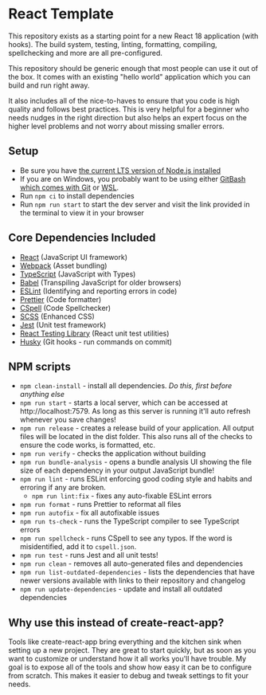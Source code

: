 # React Template

This repository exists as a starting point for a new React 18 application (with hooks). The build system, testing, linting, formatting, compiling, spellchecking and more are all pre-configured.

This repository should be generic enough that most people can use it out of the box. It comes with an existing "hello world" application which you can build and run right away.

It also includes all of the nice-to-haves to ensure that you code is high quality and follows best practices. This is very helpful for a beginner who needs nudges in the right direction but also helps an expert focus on the higher level problems and not worry about missing smaller errors.

## Setup

-   Be sure you have [the current LTS version of Node.js installed](https://nodejs.org/)
-   If you are on Windows, you probably want to be using either [GitBash which comes with Git](https://git-scm.com/download/win) or [WSL](https://docs.microsoft.com/en-us/windows/wsl/install).
-   Run `npm ci` to install dependencies
-   Run `npm run start` to start the dev server and visit the link provided in the terminal to view it in your browser

## Core Dependencies Included

-   [React](https://react.dev/learn) (JavaScript UI framework)
-   [Webpack](https://webpack.js.org/) (Asset bundling)
-   [TypeScript](https://www.typescriptlang.org/docs/handbook/intro.html) (JavaScript with Types)
-   [Babel](https://babeljs.io/docs/en/) (Transpiling JavaScript for older browsers)
-   [ESLint](https://eslint.org/) (Identifying and reporting errors in code)
-   [Prettier](https://prettier.io/docs/en/index.html) (Code formatter)
-   [CSpell](https://github.com/streetsidesoftware/cspell) (Code Spellchecker)
-   [SCSS](https://sass-lang.com/guide) (Enhanced CSS)
-   [Jest](https://jestjs.io/docs/en/getting-started) (Unit test framework)
-   [React Testing Library](https://testing-library.com/docs/react-testing-library/intro) (React unit test utilities)
-   [Husky](https://typicode.github.io/husky) (Git hooks - run commands on commit)

## NPM scripts

-   `npm clean-install` - install all dependencies. _Do this, first before anything else_
-   `npm run start` - starts a local server, which can be accessed at http://localhost:7579. As long as this server is running it'll auto refresh whenever you save changes!
-   `npm run release` - creates a release build of your application. All output files will be located in the dist folder. This also runs all of the checks to ensure the code works, is formatted, etc.
-   `npm run verify` - checks the application without building
-   `npm run bundle-analysis` - opens a bundle analysis UI showing the file size of each dependency in your output JavaScript bundle!
-   `npm run lint` - runs ESLint enforcing good coding style and habits and erroring if any are broken.
    -   `npm run lint:fix` - fixes any auto-fixable ESLint errors
-   `npm run format` - runs Prettier to reformat all files
-   `npm run autofix` - fix all autofixable issues
-   `npm run ts-check` - runs the TypeScript compiler to see TypeScript errors
-   `npm run spellcheck` - runs CSpell to see any typos. If the word is misidentified, add it to `cspell.json`.
-   `npm run test` - runs Jest and all unit tests!
-   `npm run clean` - removes all auto-generated files and dependencies
-   `npm run list-outdated-dependencies` - lists the dependencies that have newer versions available with links to their repository and changelog
-   `npm run update-dependencies` - update and install all outdated dependencies

## Why use this instead of create-react-app?

Tools like create-react-app bring everything and the kitchen sink when setting up a new project. They are great to start quickly, but as soon as you want to customize or understand how it all works you'll have trouble. My goal is to expose all of the tools and show how easy it can be to configure from scratch. This makes it easier to debug and tweak settings to fit your needs.
